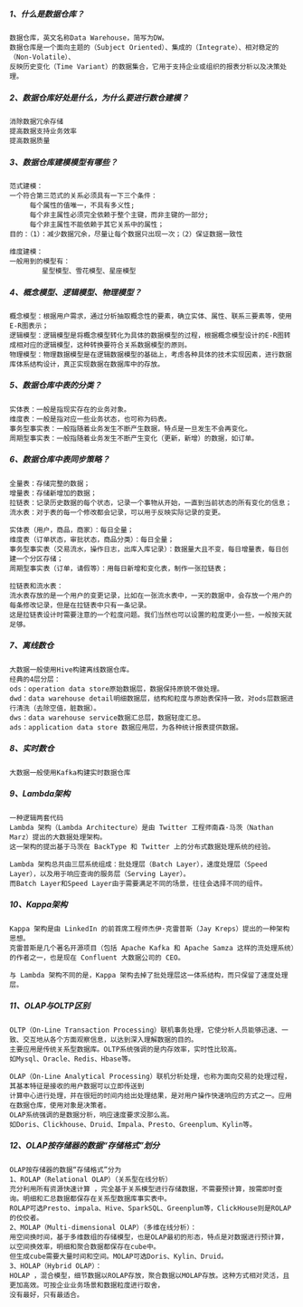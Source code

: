 
##### 1、什么是数据仓库？
    数据仓库，英文名称Data Warehouse，简写为DW。
    数据仓库是一个面向主题的（Subject Oriented）、集成的（Integrate）、相对稳定的（Non-Volatile）、
    反映历史变化（Time Variant）的数据集合，它用于支持企业或组织的报表分析以及决策处理。

##### 2、数据仓库好处是什么，为什么要进行数仓建模？
    消除数据冗余存储
    提高数据支持业务效率
    提高数据质量

##### 3、数据仓库建模模型有哪些？
    范式建模：
    一个符合第三范式的关系必须具有一下三个条件：
         每个属性的值唯一，不具有多义性;
         每个非主属性必须完全依赖于整个主键，而非主键的一部分;
         每个非主属性不能依赖于其它关系中的属性；   
    目的：（1）：减少数据冗余，尽量让每个数据只出现一次；（2）保证数据一致性
         
    维度建模：
    一般用到的模型有：
            星型模型、雪花模型、星座模型

##### 4、概念模型、逻辑模型、物理模型？
    概念模型：根据用户需求，通过分析抽取概念性的要素，确立实体、属性、联系三要素等，使用E-R图表示；
    逻辑模型：逻辑模型是将概念模型转化为具体的数据模型的过程，根据概念模型设计的E-R图转成相对应的逻辑模型，这种转换要符合关系数据模型的原则。
    物理模型：物理数据模型是在逻辑数据模型的基础上，考虑各种具体的技术实现因素，进行数据库体系结构设计，真正实现数据在数据库中的存放。
    

##### 5、数据仓库中表的分类？
    实体表：一般是指现实存在的业务对象。
    维度表：一般是指对应一些业务状态，也可称为码表。
    事务型事实表：一般指随着业务发生不断产生数据，特点是一旦发生不会再变化。
    周期型事实表：一般指随着业务发生不断产生变化（更新，新增）的数据，如订单。

##### 6、数据仓库中表同步策略？
    全量表：存储完整的数据；
    增量表：存储新增加的数据；
    拉链表：记录历史数据的每个状态，记录一个事物从开始，一直到当前状态的所有变化的信息；
    流水表：对于表的每一个修改都会记录，可以用于反映实际记录的变更。
    
    实体表（用户，商品，商家）：每日全量；
    维度表（订单状态，审批状态，商品分类）：每日全量；
    事务型事实表（交易流水，操作日志，出库入库记录）：数据量大且不变，每日增量表，每日创建一个分区存储；
    周期型事实表（订单，请假等）：用每日新增和变化表，制作一张拉链表；
    
    拉链表和流水表：
    流水表存放的是一个用户的变更记录，比如在一张流水表中，一天的数据中，会存放一个用户的每条修改记录，但是在拉链表中只有一条记录。
    这是拉链表设计时需要注意的一个粒度问题。我们当然也可以设置的粒度更小一些，一般按天就足够。

##### 7、离线数仓
    大数据一般使用Hive构建离线数据仓库。
    经典的4层分层：
    ods：operation data store原始数据层，数据保持原貌不做处理。
    dwd：data warehouse detail明细数据层，结构和粒度与原始表保持一致，对ods层数据进行清洗（去除空值，脏数据）。
    dws：data warehouse service数据汇总层，数据轻度汇总。
    ads：application data store 数据应用层，为各种统计报表提供数据。

##### 8、实时数仓
    大数据一般使用Kafka构建实时数据仓库


##### 9、Lambda架构
    一种逻辑两套代码
    Lambda 架构（Lambda Architecture）是由 Twitter 工程师南森·马茨（Nathan Marz）提出的大数据处理架构。
    这一架构的提出基于马茨在 BackType 和 Twitter 上的分布式数据处理系统的经验。
    
    Lambda 架构总共由三层系统组成：批处理层（Batch Layer），速度处理层（Speed Layer），以及用于响应查询的服务层（Serving Layer）。
    而Batch Layer和Speed Layer由于需要满足不同的场景，往往会选择不同的组件。

##### 10、Kappa架构
    Kappa 架构是由 LinkedIn 的前首席工程师杰伊·克雷普斯（Jay Kreps）提出的一种架构思想。
    克雷普斯是几个著名开源项目（包括 Apache Kafka 和 Apache Samza 这样的流处理系统）的作者之一，也是现在 Confluent 大数据公司的 CEO。
    
    与 Lambda 架构不同的是，Kappa 架构去掉了批处理层这一体系结构，而只保留了速度处理层。

##### 11、OLAP与OLTP区别
    OLTP（On-Line Transaction Processing）联机事务处理，它使分析人员能够迅速、一致、交互地从各个方面观察信息，以达到深入理解数据的目的。
    主要应用是传统关系型数据库。OLTP系统强调的是内存效率，实时性比较高。 
    如Mysql、Oracle、Redis、Hbase等。

    OLAP（On-Line Analytical Processing）联机分析处理，也称为面向交易的处理过程，其基本特征是接收的用户数据可以立即传送到
    计算中心进行处理，并在很短的时间内给出处理结果，是对用户操作快速响应的方式之一。应用在数据仓库，使用对象是决策者。
    OLAP系统强调的是数据分析，响应速度要求没那么高。
    如Doris、Clickhouse、Druid、Impala、Presto、Greenplum、Kylin等。

##### 12、OLAP按存储器的数据“存储格式”划分
    OLAP按存储器的数据“存储格式”分为
    1、ROLAP（Relational OLAP）（关系型在线分析）
    充分利用所有资源快速计算 ，完全基于关系模型进行存储数据，不需要预计算，按需即时查询。明细和汇总数据都保存在关系型数据库事实表中。
    ROLAP可选Presto、impala、Hive、SparkSQL、Greenplum等，ClickHouse则是ROLAP的佼佼者。
    2、MOLAP（Multi-dimensional OLAP）（多维在线分析）：
    用空间换时间，基于多维数组的存储模型，也是OLAP最初的形态，特点是对数据进行预计算，以空间换效率，明细和聚合数据都保存在cube中。
    但生成cube需要大量时间和空间。MOLAP可选Doris、Kylin、Druid。
    3、HOLAP（Hybrid OLAP）：
    HOLAP ，混合模型，细节数据以ROLAP存放，聚合数据以MOLAP存放。这种方式相对灵活，且更加高效。可按企业业务场景和数据粒度进行取舍，
    没有最好，只有最适合。

